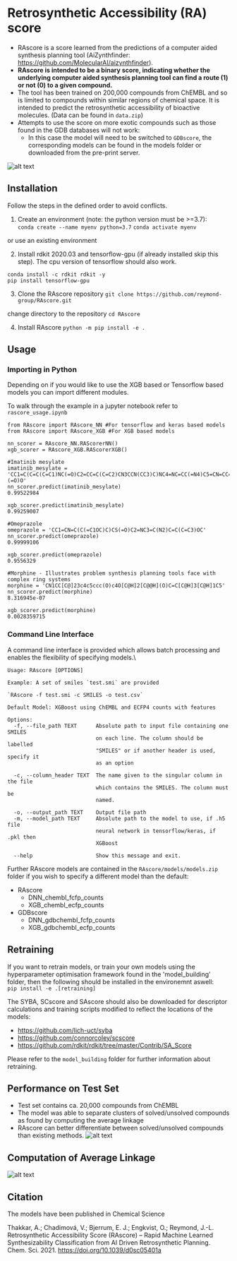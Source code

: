 # Retrosynthetic Accessibility (RA) score
 * RAscore is a score learned from the predictions of a computer aided synthesis planning tool (AiZynthfinder: https://github.com/MolecularAI/aizynthfinder). 
 * **RAscore is intended to be a binary score, indicating whether the underlying computer aided synthesis planning tool can find a route (1) or not (0) to a given compound.** 
 * The tool has been trained on 200,000 compounds from ChEMBL and so is limited to compounds within similar regions of chemical space. It is intended to predict the retrosynthetic accessibility of bioactive molecules. (Data can be found in `data.zip`)
 * Attempts to use the score on more exotic compounds such as those found in the GDB databases will not work: 
    * In this case the model will need to be switched to `GDBscore`, the corresponding models can be found in the models folder or downloaded from the pre-print server.

![alt text](RAscore/images/TOC.png)

## Installation 

Follow the steps in the defined order to avoid conflicts.

1. Create an environment (note: the python version must be >=3.7):\
`conda create --name myenv python=3.7`
`conda activate myenv`

or use an existing environment 

2. Install rdkit 2020.03 and tensorflow-gpu (if already installed skip this step). The cpu version of tensorflow should also work.
```
conda install -c rdkit rdkit -y
pip install tensorflow-gpu
```

3. Clone the RAscore repository 
`git clone https://github.com/reymond-group/RAscore.git`

change directory to the repository
`cd RAscore`

4. Install RAscore
`python -m pip install -e .`

## Usage
### Importing in Python
Depending on if you would like to use the XGB based or Tensorflow based models you can import different modules. 

To walk through the example in a jupyter notebook refer to `rascore_usage.ipynb`

```
from RAscore import RAscore_NN #For tensorflow and keras based models
from RAscore import RAscore_XGB #For XGB based models

nn_scorer = RAscore_NN.RAScorerNN() 
xgb_scorer = RAscore_XGB.RAScorerXGB()

#Imatinib mesylate
imatinib_mesylate = 'CC1=C(C=C(C=C1)NC(=O)C2=CC=C(C=C2)CN3CCN(CC3)C)NC4=NC=CC(=N4)C5=CN=CC=C5.CS(=O)(=O)O'
nn_scorer.predict(imatinib_mesylate)
0.99522984

xgb_scorer.predict(imatinib_mesylate)
0.99259007

#Omeprazole
omeprazole = 'CC1=CN=C(C(=C1OC)C)CS(=O)C2=NC3=C(N2)C=C(C=C3)OC'
nn_scorer.predict(omeprazole)
0.99999106

xgb_scorer.predict(omeprazole)
0.9556329

#Morphine - Illustrates problem synthesis planning tools face with complex ring systems
morphine = 'CN1CC[C@]23c4c5ccc(O)c4O[C@H]2[C@@H](O)C=C[C@H]3[C@H]1C5'
nn_scorer.predict(morphine)
8.316945e-07

xgb_scorer.predict(morphine)
0.0028359715
```

### Command Line Interface
A command line interface is provided which allows batch processing and enables the flexibility of specifying models.\
```
Usage: RAscore [OPTIONS]

Example: A set of smiles `test.smi` are provided

`RAscore -f test.smi -c SMILES -o test.csv`

Default Model: XGBoost using ChEMBL and ECFP4 counts with features

Options:
  -f, --file_path TEXT      Absolute path to input file containing one SMILES
                            on each line. The column should be labelled
                            "SMILES" or if another header is used, specify it
                            as an option

  -c, --column_header TEXT  The name given to the singular column in the file
                            which contains the SMILES. The column must be
                            named.

  -o, --output_path TEXT    Output file path
  -m, --model_path TEXT     Absolute path to the model to use, if .h5 file
                            neural network in tensorflow/keras, if .pkl then
                            XGBoost

  --help                    Show this message and exit.
```
Further RAscore models are contained in the `RAscore/models/models.zip` folder if you wish to specify a different model than the default:
* RAscore
    * DNN_chembl_fcfp_counts
    * XGB_chembl_ecfp_counts
* GDBscore
    * DNN_gdbchembl_fcfp_counts
    * XGB_gdbchembl_ecfp_counts

## Retraining  
If you want to retrain models, or train your own models using the hyperparameter optimisation framework found in the 'model_building' folder, then the following should be installed in the environemnt aswell:\
`pip install -e .[retraining]`

The SYBA, SCscore and SAscore should also be downloaded for descriptor calculations and training scripts modified to reflect the locations of the models:
* https://github.com/lich-uct/syba
* https://github.com/connorcoley/scscore
* https://github.com/rdkit/rdkit/tree/master/Contrib/SA_Score

Please refer to the `model_building` folder for further information about retraining.

## Performance on Test Set
* Test set contains ca. 20,000 compounds from ChEMBL
* The model was able to separate clusters of solved/unsolved compounds as found by computing the average linkage
* RAscore can better differentiate between solved/unsolved compounds than existing methods.
![alt text](RAscore/images/RA_Score_histogram.png)

## Computation of Average Linkage 
![alt text](RAscore/images/average_linkage.png)

## Citation
The models have been published in Chemical Science

Thakkar, A.; Chadimová, V.; Bjerrum, E. J.; Engkvist, O.; Reymond, J.-L. Retrosynthetic Accessibility Score (RAscore) – Rapid Machine Learned Synthesizability Classification from AI Driven Retrosynthetic Planning. Chem. Sci. 2021. https://doi.org/10.1039/d0sc05401a

